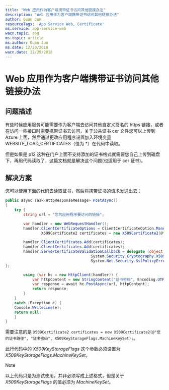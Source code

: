 ```yaml
---
title: "Web 应用作为客户端携带证书访问其他链接办法"
description: "Web 应用作为客户端携带证书访问其他链接办法"
author: Guan Jun
resourceTags: 'App Service Web, Certificate'
ms.service: app-service-web
wacn.topic: aog
ms.topic: article
ms.author: Guan Jun
ms.date: 12/20/2018
wacn.date: 12/20/2018
---
```


# Web 应用作为客户端携带证书访问其他链接办法

## 问题描述

有些时候应用服务可能需要作为客户端去访问其他自定义签名的 https 链接，或者在访问一些接口时需要携带证书去访问，关于公共证书 cer 文件您可以上传到 Azure 上面，然后通过更改应用程序设置加入环境变量 WEBSITE_LOAD_CERTIFICATES（值为 *）在代码中读取。

但是如果是 p12 这种在门户上面不支持添加的证书格式就需要您自己上传到磁盘下，再用代码读取了，这篇文档就是解决这个问题(也适用于 cer 证书)。

## 解决方案

您可以使用下面的代码去读取证书，然后将携带证书的请求发送出去：

```csharp
public async Task<HttpResponseMessage> PostAsync()
{
    try {
        string url = "您的应用程序要访问的链接";

        var handler = new WebRequestHandler();
        handler.ClientCertificateOptions = ClientCertificateOption.Manual;
                X509Certificate2 certificates = new X509Certificate2(@"您的证书路径", "证书密码", X509KeyStorageFlags.MachineKeySet);

        handler.ClientCertificates.Add(certificates);
        handler.ClientCertificates.Add(certificates);
        handler.ServerCertificateValidationCallback = delegate (object sender, System.Security.Cryptography.X509Certificates.X509Certificate certificate,
                                      System.Security.Cryptography.X509Certificates.X509Chain chain,
                                      System.Net.Security.SslPolicyErrors sslPolicyErrors) {return true; // **** Always accept
};

        using (var hc = new HttpClient(handler)) {
            var httpContent = new StringContent("证书密码", Encoding.UTF8, "application/xml");
            var response = await hc.PostAsync(url, httpContent);
            return response;
        }
    }
    catch (Exception e) {
    Console.WriteLine(e);
    return null;
    }
}
```

需要注意的是 `X509Certificate2 certificates = new X509Certificate2(@"您的证书路径", "证书密码", X509KeyStorageFlags.MachineKeySet);`。

此行代码中的 *X509KeyStorageFlags* 这个参数必须设置为 *X509KeyStorageFlags.MachineKeySet*。

>[!Note]
>以上代码只是为测试使用，并非必须写成上述格式，但是关于 *X509KeyStorageFlags* 的值必须为 *MachineKeySet*。
